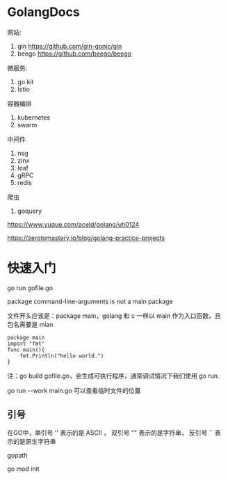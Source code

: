 # GolangDocs
网站:
1. gin <https://github.com/gin-gonic/gin>
2. beego <https://github.com/beego/beego>

微服务:
1. go kit
2. Istio

容器编排
1. kubernetes
2. swarm

中间件
1. nsg
2. zinx
3. leaf
4. gRPC
5. redis

爬虫
1. goquery

https://www.yuque.com/aceld/golang/uh0124

https://zerotomastery.io/blog/golang-practice-projects

# 快速入门
go run gofile.go

package command-line-arguments is not a main package

文件开头应该是：package main，golang 和 c 一样以 main 作为入口函数，且包名需要是 mian
```
package main
import "fmt"
func main(){
    fmt.Println("hello world.")
}
```

注：go build gofile.go，会生成可执行程序，通常调试情况下我们使用 go run.

go run --work main.go 可以查看临时文件的位置

## 引号
在GO中，单引号 '' 表示的是 ASCII ， 双引号 "" 表示的是字符串， 反引号 `` 表示的是原生字符串 

gopath

go mod init

